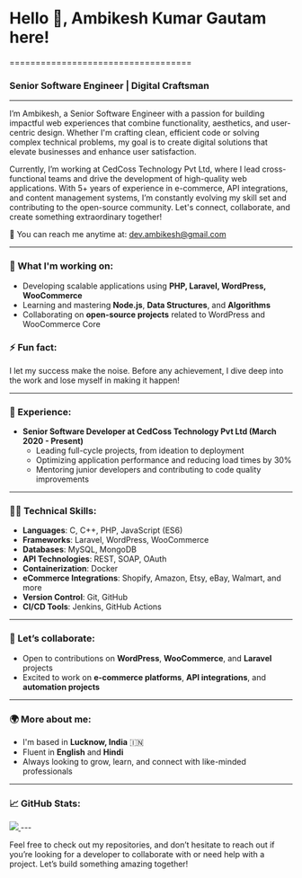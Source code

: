 # Hello 👋, Ambikesh Kumar Gautam here!  
===================================

### Senior Software Engineer | Digital Craftsman
-------------------------------

I’m Ambikesh, a Senior Software Engineer with a passion for building impactful web experiences that combine functionality, aesthetics, and user-centric design. Whether I'm crafting clean, efficient code or solving complex technical problems, my goal is to create digital solutions that elevate businesses and enhance user satisfaction.

Currently, I’m working at CedCoss Technology Pvt Ltd, where I lead cross-functional teams and drive the development of high-quality web applications. With 5+ years of experience in e-commerce, API integrations, and content management systems, I’m constantly evolving my skill set and contributing to the open-source community. Let's connect, collaborate, and create something extraordinary together!

📧 You can reach me anytime at: [dev.ambikesh@gmail.com](mailto:dev.ambikesh@gmail.com)

---

### 🌟 What I'm working on:
- Developing scalable applications using **PHP, Laravel, WordPress, WooCommerce**
- Learning and mastering **Node.js**, **Data Structures**, and **Algorithms**
- Collaborating on **open-source projects** related to WordPress and WooCommerce Core

### ⚡ Fun fact:
I let my success make the noise. Before any achievement, I dive deep into the work and lose myself in making it happen!

---

### 💼 Experience:
- **Senior Software Developer at CedCoss Technology Pvt Ltd (March 2020 - Present)**
  - Leading full-cycle projects, from ideation to deployment
  - Optimizing application performance and reducing load times by 30%
  - Mentoring junior developers and contributing to code quality improvements

---

### 🧑‍💻 Technical Skills:

- **Languages**: C, C++, PHP, JavaScript (ES6)
- **Frameworks**: Laravel, WordPress, WooCommerce
- **Databases**: MySQL, MongoDB
- **API Technologies**: REST, SOAP, OAuth
- **Containerization**: Docker
- **eCommerce Integrations**: Shopify, Amazon, Etsy, eBay, Walmart, and more
- **Version Control**: Git, GitHub
- **CI/CD Tools**: Jenkins, GitHub Actions

---

### 🤝 Let’s collaborate:
- Open to contributions on **WordPress**, **WooCommerce**, and **Laravel** projects
- Excited to work on **e-commerce platforms**, **API integrations**, and **automation projects**

---

### 🌍 More about me:
- I'm based in **Lucknow, India** 🇮🇳
- Fluent in **English** and **Hindi**
- Always looking to grow, learn, and connect with like-minded professionals

---

### 📈 GitHub Stats:

<a href="https://www.github.com/nerdambikesh" target="_blank" rel="noreferrer">
  <img src="https://img.shields.io/github/followers/nerdambikesh?logo=github&style=for-the-badge&color=0891b2&labelColor=1c1917" />
</a>  
---

Feel free to check out my repositories, and don’t hesitate to reach out if you’re looking for a developer to collaborate with or need help with a project. Let’s build something amazing together!
